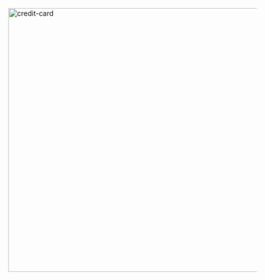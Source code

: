 <img width="535" alt="credit-card" src="https://github.com/Erikote04/Credit-Card/assets/126704751/eb6ce6b4-dc3a-4ce8-b7a3-b5b5fbe8449e" style="display: inline-block;">


